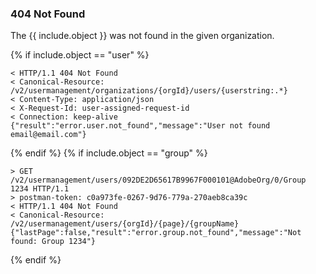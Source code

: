 ### <a name="{{ include.anchor }}" class="api-ref-subtitle">__404 Not Found__</a>
The {{ include.object }} was not found in the given organization.

{% if include.object == "user" %}
```
< HTTP/1.1 404 Not Found
< Canonical-Resource: /v2/usermanagement/organizations/{orgId}/users/{userstring:.*}
< Content-Type: application/json
< X-Request-Id: user-assigned-request-id
< Connection: keep-alive
{"result":"error.user.not_found","message":"User not found email@email.com"}
```
{% endif %}
{% if include.object == "group" %}
```
> GET /v2/usermanagement/users/092DE2D65617B9967F000101@AdobeOrg/0/Group 1234 HTTP/1.1
> postman-token: c0a973fe-0267-9d76-779a-270aeb8ca39c
< HTTP/1.1 404 Not Found
< Canonical-Resource: /v2/usermanagement/users/{orgId}/{page}/{groupName}
{"lastPage":false,"result":"error.group.not_found","message":"Not found: Group 1234"}
```
{% endif %}